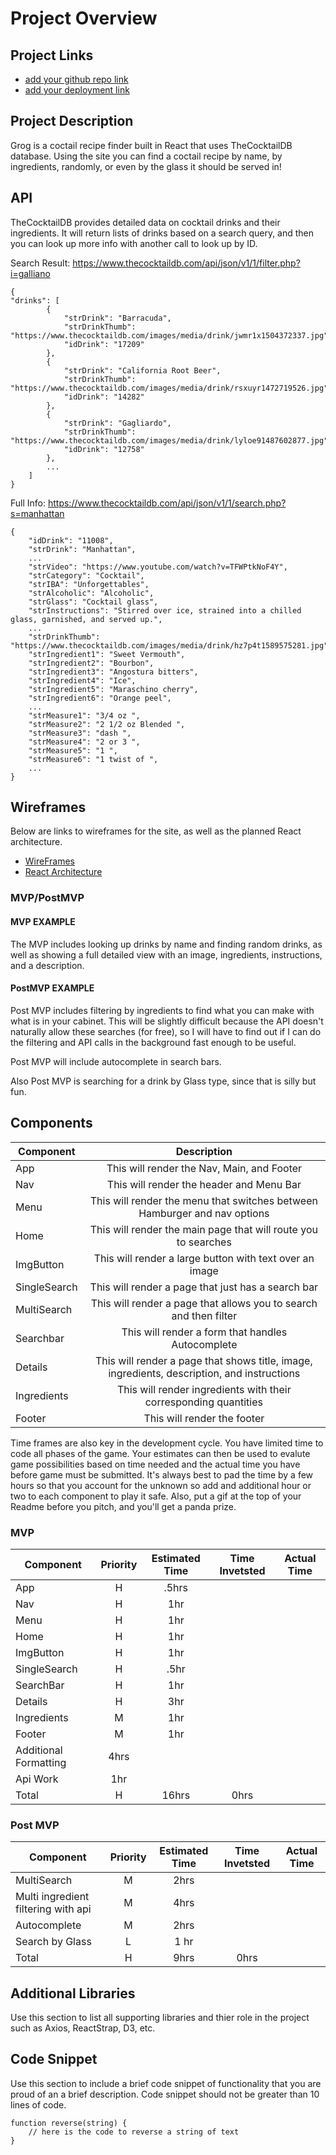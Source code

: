 # Project Overview

## Project Links

- [add your github repo link]()
- [add your deployment link]()

## Project Description

Grog is a coctail recipe finder built in React that uses TheCocktailDB database.  Using the site you can find a coctail recipe by name, by ingredients, randomly, or even by the glass it should be served in!

## API

TheCocktailDB provides detailed data on cocktail drinks and their ingredients.  It will return lists of drinks based on a search query, and then you can look up more info with another call to look up by ID.


Search Result:
<https://www.thecocktaildb.com/api/json/v1/1/filter.php?i=galliano>
```
{
"drinks": [
        {
            "strDrink": "Barracuda",
            "strDrinkThumb": "https://www.thecocktaildb.com/images/media/drink/jwmr1x1504372337.jpg",
            "idDrink": "17209"
        },
        {
            "strDrink": "California Root Beer",
            "strDrinkThumb": "https://www.thecocktaildb.com/images/media/drink/rsxuyr1472719526.jpg",
            "idDrink": "14282"
        },
        {
            "strDrink": "Gagliardo",
            "strDrinkThumb": "https://www.thecocktaildb.com/images/media/drink/lyloe91487602877.jpg",
            "idDrink": "12758"
        },
        ...
    ]
}

```

Full Info:
<https://www.thecocktaildb.com/api/json/v1/1/search.php?s=manhattan>
```
{
    "idDrink": "11008",
    "strDrink": "Manhattan",
    ...
    "strVideo": "https://www.youtube.com/watch?v=TFWPtkNoF4Y",
    "strCategory": "Cocktail",
    "strIBA": "Unforgettables",
    "strAlcoholic": "Alcoholic",
    "strGlass": "Cocktail glass",
    "strInstructions": "Stirred over ice, strained into a chilled glass, garnished, and served up.",
    ...
    "strDrinkThumb": "https://www.thecocktaildb.com/images/media/drink/hz7p4t1589575281.jpg",
    "strIngredient1": "Sweet Vermouth",
    "strIngredient2": "Bourbon",
    "strIngredient3": "Angostura bitters",
    "strIngredient4": "Ice",
    "strIngredient5": "Maraschino cherry",
    "strIngredient6": "Orange peel",
    ...
    "strMeasure1": "3/4 oz ",
    "strMeasure2": "2 1/2 oz Blended ",
    "strMeasure3": "dash ",
    "strMeasure4": "2 or 3 ",
    "strMeasure5": "1 ",
    "strMeasure6": "1 twist of ",
    ...
}
```


## Wireframes

Below are links to wireframes for the site, as well as the planned React architecture.

- [WireFrames](https://res.cloudinary.com/blewin1/image/upload/a_-90/v1593148003/Wireframes/Grog-cocktails/grog-wireframes_egryfa.jpg)
- [React Architecture](https://res.cloudinary.com/blewin1/image/upload/a_-90/v1593148001/Wireframes/Grog-cocktails/grog-react-hirarchy_rbngkd.jpg)


### MVP/PostMVP


#### MVP EXAMPLE

The MVP includes looking up drinks by name and finding random drinks, as well as showing a full detailed view with an image, ingredients, instructions, and a description.

#### PostMVP EXAMPLE

Post MVP includes filtering by ingredients to find what you can make with what is in your cabinet.  This will be slightly difficult because the API doesn't naturally allow these searches (for free), so I will have to find out if I can do the filtering and API calls in the background fast enough to be useful.

Post MVP will include autocomplete in search bars.

Also Post MVP is searching for a drink by Glass type, since that is silly but fun.

## Components

| Component | Description | 
| --- | :---: |  
| App | This will render the Nav, Main, and Footer | 
| Nav | This will render the header and Menu Bar |
| Menu | This will render the menu that switches between Hamburger and nav options | 
| Home | This will render the main page that will route you to searches |
| ImgButton | This will render a large button with text over an image |
| SingleSearch | This will render a page that just has a search bar |
| MultiSearch | This will render a page that allows you to search and then filter |
| Searchbar | This will render a form that handles Autocomplete |
| Details | This will render a page that shows title, image, ingredients, description, and instructions |
| Ingredients | This will render ingredients with their corresponding quantities |
| Footer | This will render the footer | 


Time frames are also key in the development cycle.  You have limited time to code all phases of the game.  Your estimates can then be used to evalute game possibilities based on time needed and the actual time you have before game must be submitted. It's always best to pad the time by a few hours so that you account for the unknown so add and additional hour or two to each component to play it safe. Also, put a gif at the top of your Readme before you pitch, and you'll get a panda prize.

### MVP

| Component | Priority | Estimated Time | Time Invetsted | Actual Time |
| --- | :---: |  :---: | :---: | :---: |
| App | H | .5hrs |  |  |
| Nav | H | 1hr|  |  |
| Menu | H | 1hr|  |  |
| Home | H | 1hr|  |  |
| ImgButton | H | 1hr|  |  |
| SingleSearch | H | .5hr|  |  |
| SearchBar | H | 1hr|  |  |
| Details | H | 3hr|  |  |
| Ingredients | M | 1hr|  |  |
| Footer | M | 1hr|  |  |
| Additional Formatting | 4hrs | | |
| Api Work | 1hr | | |
| Total | H | 16hrs| 0hrs |  |

### Post MVP

| Component | Priority | Estimated Time | Time Invetsted | Actual Time |
| --- | :---: |  :---: | :---: | :---: |
| MultiSearch | M | 2hrs |  |  |
| Multi ingredient filtering with api | M | 4hrs | | |
| Autocomplete | M | 2hrs | | |
| Search by Glass | L | 1 hr | | |
| Total | H | 9hrs | 0hrs |  |

## Additional Libraries
 Use this section to list all supporting libraries and thier role in the project such as Axios, ReactStrap, D3, etc. 

## Code Snippet

Use this section to include a brief code snippet of functionality that you are proud of an a brief description.  Code snippet should not be greater than 10 lines of code. 

```
function reverse(string) {
	// here is the code to reverse a string of text
}
```